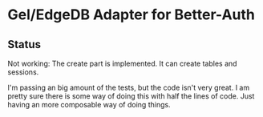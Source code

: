 # Gel/EdgeDB Adapter for Better-Auth

## Status

Not working:
The create part is implemented. It can create tables and sessions.

I'm passing an big amount of the tests, but the code isn't very great. I am pretty sure there is some way of doing this with half the lines of code. Just having an more composable way of doing things.
